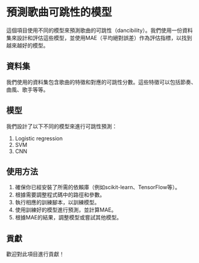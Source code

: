 # 預測歌曲可跳性的模型

這個項目使用不同的模型來預測歌曲的可跳性（dancibility）。我們使用一份資料集來設計和評估這些模型，並使用MAE（平均絕對誤差）作為評估指標，以找到越來越好的模型。

## 資料集

我們使用的資料集包含歌曲的特徵和對應的可跳性分數。這些特徵可以包括節奏、曲風、歌手等等。

## 模型

我們設計了以下不同的模型來進行可跳性預測：

1. Logistic regression
2. SVM
3. CNN


## 使用方法

1. 確保你已經安裝了所需的依賴庫（例如scikit-learn、TensorFlow等）。
2. 根據需要調整程式碼中的路徑和參數。
3. 執行相應的訓練腳本，以訓練模型。
4. 使用訓練好的模型進行預測，並計算MAE。
5. 根據MAE的結果，調整模型或嘗試其他模型。

## 貢獻

歡迎對此項目進行貢獻！
